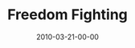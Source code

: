 ---
layout: message
category: message
series: "Free"
title: "Freedom Fighting"
date: 2010-03-21-00-00
message_id: 609
audio: "http://s3.amazonaws.com/crossroads-media/messages/audio/Free5.mp3"
audio-duration: "37:47"
description: "Chuck Mingo talks about how freedom is maintained in the midst of community."
video: "http://s3.amazonaws.com/crossroads-media/messages/video/Free5.mp4"
video-duration: "37:47"
video-image: "http://s3.amazonaws.com/crossroads-media/images/Free5-still.jpg"
program: "http://s3.amazonaws.com/crossroads-media/documents/03_20-21_10Program.pdf"
explicit: false
---